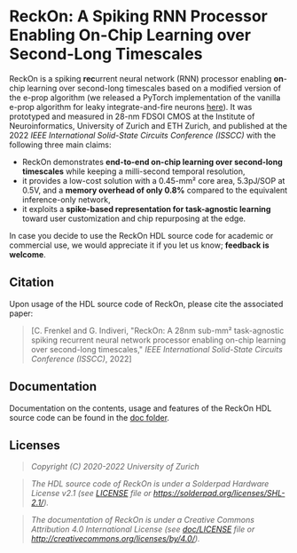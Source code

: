 # ReckOn: A Spiking RNN Processor Enabling On-Chip Learning over Second-Long Timescales

ReckOn is a spiking **rec**urrent neural network (RNN) processor enabling **on**-chip learning over second-long timescales based on a modified version of the e-prop algorithm (we released a PyTorch implementation of the vanilla e-prop algorithm for leaky integrate-and-fire neurons [here](https://github.com/ChFrenkel/eprop-PyTorch)). It was prototyped and measured in 28-nm FDSOI CMOS at the Institute of Neuroinformatics, University of Zurich and ETH Zurich, and published at the 2022 *IEEE International Solid-State Circuits Conference (ISSCC)* with the following three main claims:

* ReckOn demonstrates **end-to-end on-chip learning over second-long timescales** while keeping a milli-second temporal resolution,
* it provides a low-cost solution with a 0.45-mm² core area, 5.3pJ/SOP at 0.5V, and a **memory overhead of only 0.8%** compared to the equivalent inference-only network,
* it exploits a **spike-based representation for task-agnostic learning** toward user customization and chip repurposing at the edge.

In case you decide to use the ReckOn HDL source code for academic or commercial use, we would appreciate it if you let us know; **feedback is welcome**.


## Citation

Upon usage of the HDL source code of ReckOn, please cite the associated paper:

> [C. Frenkel and G. Indiveri, "ReckOn: A 28nm sub-mm² task-agnostic spiking recurrent neural network processor enabling on-chip learning over second-long timescales," *IEEE International Solid-State Circuits Conference (ISSCC)*, 2022]


## Documentation

Documentation on the contents, usage and features of the ReckOn HDL source code can be found in the [doc folder](doc/).


## Licenses

> *Copyright (C) 2020-2022 University of Zurich*

> *The HDL source code of ReckOn is under a Solderpad Hardware License v2.1 (see [LICENSE](LICENSE) file or https://solderpad.org/licenses/SHL-2.1/).*

> *The documentation of ReckOn is under a Creative Commons Attribution 4.0 International License (see [doc/LICENSE](doc/LICENSE) file or http://creativecommons.org/licenses/by/4.0/).*
